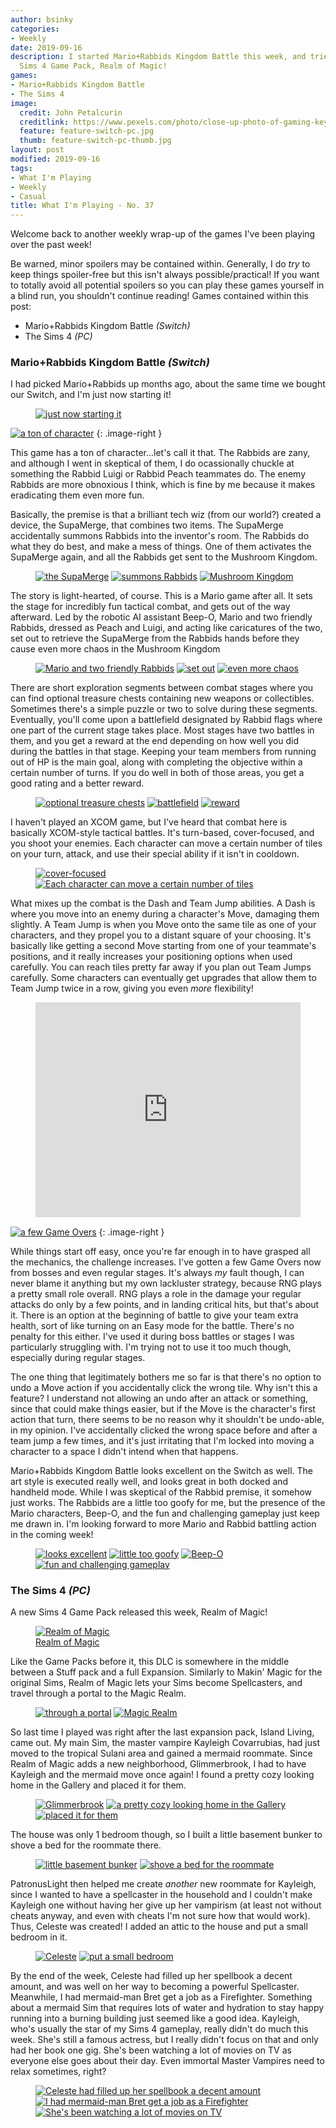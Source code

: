 ```yaml
---
author: bsinky
categories:
- Weekly
date: 2019-09-16
description: I started Mario+Rabbids Kingdom Battle this week, and tried out the latest
  Sims 4 Game Pack, Realm of Magic!
games:
- Mario+Rabbids Kingdom Battle
- The Sims 4
image:
  credit: John Petalcurin
  creditlink: https://www.pexels.com/photo/close-up-photo-of-gaming-keyboard-2115257/
  feature: feature-switch-pc.jpg
  thumb: feature-switch-pc-thumb.jpg
layout: post
modified: 2019-09-16
tags:
- What I'm Playing
- Weekly
- Casual
title: What I'm Playing - No. 37
---
```


Welcome back to another weekly wrap-up of the games I've been playing over the
past week!

Be warned, minor spoilers may be contained within. Generally, I do *try* to keep
things spoiler-free but this isn't always possible/practical! If you want to
totally avoid all potential spoilers so you can play these games yourself in a
blind run, you shouldn't continue reading! Games contained within this post:

 - Mario+Rabbids Kingdom Battle *(Switch)*
 - The Sims 4 *(PC)*

<!--more-->

### Mario+Rabbids Kingdom Battle *(Switch)*

I had picked Mario+Rabbids up months ago, about the same time we bought our
Switch, and I'm just now starting it!

<figure class="half center">
    <a href="https://i.imgur.com/NcSe0x9.jpg"><img src="https://i.imgur.com/NcSe0x9m.jpg" alt="just now starting it"/>
    </a>
</figure>

[![a ton of character](https://i.imgur.com/atxSn2Fm.jpg)](https://i.imgur.com/atxSn2F.jpg)
{: .image-right }

This game has a ton of character...let's call it that. The Rabbids are zany, and
although I went in skeptical of them, I do ocassionally chuckle at something the
Rabbid Luigi or Rabbid Peach teammates do. The enemy Rabbids are more obnoxious
I think, which is fine by me because it makes eradicating them even more fun.

Basically, the premise is that a brilliant tech wiz (from our world?) created a
device, the SupaMerge, that combines two items. The SupaMerge accidentally
summons Rabbids into the inventor's room. The Rabbids do what they do best, and
make a mess of things. One of them activates the SupaMerge again, and all the
Rabbids get sent to the Mushroom Kingdom.

<figure class="third">
    <a href="https://i.imgur.com/k4sb6Fk.jpg"><img src="https://i.imgur.com/k4sb6Fkm.jpg" alt="the SupaMerge"/></a>
    <a href="https://i.imgur.com/OA48XkP.jpg"><img src="https://i.imgur.com/OA48XkPm.jpg" alt="summons Rabbids"/></a>
    <a href="https://i.imgur.com/xr5YM7o.jpg"><img src="https://i.imgur.com/xr5YM7om.jpg" alt="Mushroom Kingdom"/></a>
</figure>

The story is light-hearted, of course. This is a Mario game after all. It sets
the stage for incredibly fun tactical combat, and gets out of the way afterward.
Led by the robotic AI assistant Beep-O, Mario and two friendly Rabbids, dressed
as Peach and Luigi, and acting like caricatures of the two, set out to retrieve
the SupaMerge from the Rabbids hands before they cause even more chaos in the
Mushroom Kingdom

<figure class="third">
    <a href="https://i.imgur.com/OCclXa6.jpg"><img src="https://i.imgur.com/OCclXa6m.jpg" alt="Mario and two friendly Rabbids"/></a>
    <a href="https://i.imgur.com/dOMgRuK.jpg"><img src="https://i.imgur.com/dOMgRuKm.jpg" alt="set out"/></a>
    <a href="https://i.imgur.com/S5JsGls.jpg"><img src="https://i.imgur.com/S5JsGlsm.jpg" alt="even more chaos"/></a>
</figure>

There are short exploration segments between combat stages where you can find
optional treasure chests containing new weapons or collectibles. Sometimes
there's a simple puzzle or two to solve during these segments. Eventually,
you'll come upon a battlefield designated by Rabbid flags where one part of the
current stage takes place. Most stages have two battles in them, and you get a
reward at the end depending on how well you did during the battles in that
stage. Keeping your team members from running out of HP is the main goal, along
with completing the objective within a certain number of turns. If you do well
in both of those areas, you get a good rating and a better reward.

<figure class="third">
    <a href="https://i.imgur.com/I0eJtHw.jpg"><img src="https://i.imgur.com/I0eJtHwm.jpg" alt="optional treasure chests"/></a>
    <a href="https://i.imgur.com/idPiZoD.jpg"><img src="https://i.imgur.com/idPiZoDm.jpg" alt="battlefield"/></a>
    <a href="https://i.imgur.com/yFJ7eMt.jpg"><img src="https://i.imgur.com/yFJ7eMtm.jpg" alt="reward"/></a>
</figure>

I haven't played an XCOM game, but I've heard that combat here is basically
XCOM-style tactical battles. It's turn-based, cover-focused, and you shoot your
enemies. Each character can move a certain number of tiles on your turn, attack,
and use their special ability if it isn't in cooldown.

<figure class="half">
    <a href="https://i.imgur.com/7QU8cWq.jpg"><img src="https://i.imgur.com/7QU8cWqm.jpg" alt="cover-focused"/></a>
    <a href="https://i.imgur.com/qdTCAgb.jpg"><img src="https://i.imgur.com/qdTCAgbm.jpg" alt="Each character can move a certain number of tiles"/></a>
</figure>

What mixes up the combat is the Dash and Team Jump abilities. A Dash is where
you move into an enemy during a character's Move, damaging them slightly. A Team
Jump is when you Move onto the same tile as one of your characters, and they
propel you to a distant square of your choosing. It's basically like getting a
second Move starting from one of your teammate's positions, and it really
increases your positioning options when used carefully. You can reach tiles
pretty far away if you plan out Team Jumps carefully. Some characters can
eventually get upgrades that allow them to Team Jump twice in a row, giving you
even *more* flexibility!

<figure class="center">
    <div style='position:relative; padding-bottom:calc(70.80% + 44px)'>
        <iframe src='https://gfycat.com/ifr/courageoussimplegelada' frameborder='0' scrolling='no' width='100%' height='100%' style='position:absolute;top:0;left:0;' allowfullscreen></iframe>
    </div>
</figure>

[![a few Game Overs](https://i.imgur.com/U9RltMym.jpg)](https://i.imgur.com/U9RltMy.jpg)
{: .image-right }

While things start off easy, once you're far enough in to have grasped all the
mechanics, the challenge increases. I've gotten a few Game Overs now from bosses
and even regular stages. It's always *my* fault though, I can never blame it
anything but my own lackluster strategy, because RNG plays a pretty small role
overall. RNG plays a role in the damage your regular attacks do only by a few
points, and in landing critical hits, but that's about it. There is an option at
the beginning of battle to give your team extra health, sort of like turning on
an Easy mode for the battle. There's no penalty for this either. I've used it
during boss battles or stages I was particularly struggling with. I'm trying not
to use it too much though, especially during regular stages.

The one thing that legitimately bothers me so far is that there's no option to
undo a Move action if you accidentally click the wrong tile. Why isn't this a
feature? I understand not allowing an undo after an attack or something, since
that could make things easier, but if the Move is the character's first action
that turn, there seems to be no reason why it shouldn't be undo-able, in my
opinion. I've accidentally clicked the wrong space before and after a team jump
a few times, and it's just irritating that I'm locked into moving a character to
a space I didn't intend when that happens.

Mario+Rabbids Kingdom Battle looks excellent on the Switch as well. The art
style is executed really well, and looks great in both docked and handheld mode.
While I was skeptical of the Rabbid premise, it somehow just works. The Rabbids
are a little too goofy for me, but the presence of the Mario characters, Beep-O,
and the fun and challenging gameplay just keep me drawn in. I'm looking forward
to more Mario and Rabbid battling action in the coming week!

<figure class="half">
    <a href="https://i.imgur.com/j1bwvNi.jpg"><img src="https://i.imgur.com/j1bwvNim.jpg" alt="looks excellent"/></a>
    <a href="https://i.imgur.com/dk3LHNA.jpg"><img src="https://i.imgur.com/dk3LHNAm.jpg" alt="little too goofy"/></a>
    <a href="https://i.imgur.com/gA9OmyU.jpg"><img src="https://i.imgur.com/gA9OmyUm.jpg" alt="Beep-O"/></a>
    <a href="https://i.imgur.com/ODZgW0A.jpg"><img src="https://i.imgur.com/ODZgW0Am.jpg" alt="fun and challenging gameplay"/></a>
</figure>

### The Sims 4 *(PC)*

A new Sims 4 Game Pack released this week, Realm of Magic!

<figure class="half center">
    <a href="https://i.imgur.com/nA4xBfe.png"><img src="https://i.imgur.com/nA4xBfem.png" alt="Realm of Magic"/>
        <figcaption>Realm of Magic</figcaption>
    </a>
</figure>

Like the Game Packs before it, this DLC is somewhere in the middle between a
Stuff pack and a full Expansion. Similarly to Makin' Magic for the original
Sims, Realm of Magic lets your Sims become Spellcasters, and travel through a
portal to the Magic Realm.

<figure class="half">
    <a href="https://i.imgur.com/6oJTDhP.png"><img src="https://i.imgur.com/6oJTDhPm.png" alt="through a portal"/></a>
    <a href="https://i.imgur.com/HwtNY5i.png"><img src="https://i.imgur.com/HwtNY5im.png" alt="Magic Realm"/></a>
</figure>

So last time I played was right after the last expansion pack, Island Living,
came out. My main Sim, the master vampire Kayleigh Covarrubias, had just moved
to the tropical Sulani area and gained a mermaid roommate. Since Realm of Magic
adds a new neighborhood, Glimmerbrook, I had to have Kayleigh and the mermaid
move once again! I found a pretty cozy looking home in the Gallery and placed it
for them.

<figure class="third">
    <a href="https://i.imgur.com/PmnhrLh.png"><img src="https://i.imgur.com/PmnhrLhm.png" alt="Glimmerbrook"/></a>
    <a href="https://i.imgur.com/JAM2J5d.png"><img src="https://i.imgur.com/JAM2J5dm.png" alt="a pretty cozy looking home in the Gallery"/></a>
    <a href="https://i.imgur.com/wAKyYqc.png"><img src="https://i.imgur.com/wAKyYqcm.png" alt="placed it for them"/></a>
</figure>

The house was only 1 bedroom though, so I built a little basement bunker to
shove a bed for the roommate there.

<figure class="half">
    <a href="https://i.imgur.com/QjsPrat.png"><img src="https://i.imgur.com/QjsPratm.png" alt="little basement bunker"/></a>
    <a href="https://i.imgur.com/Y4Me8qC.png"><img src="https://i.imgur.com/Y4Me8qCm.png" alt="shove a bed for the roommate"/></a>
</figure>

PatronusLight then helped me create *another* new roommate for Kayleigh, since I
wanted to have a spellcaster in the household and I couldn't make Kayleigh one
without having her give up her vampirism (at least not without cheats anyway,
and even with cheats I'm not sure how that would work). Thus, Celeste was
created! I added an attic to the house and put a small bedroom in it.

<figure class="half">
    <a href="https://i.imgur.com/on4WWXO.png"><img src="https://i.imgur.com/on4WWXOm.png" alt="Celeste"/></a>
    <a href="https://i.imgur.com/CMf4cx5.png"><img src="https://i.imgur.com/CMf4cx5m.png" alt="put a small bedroom"/></a>
</figure>

By the end of the week, Celeste had filled up her spellbook a decent amount, and
was well on her way to becoming a powerful Spellcaster. Meanwhile, I had
mermaid-man Bret get a job as a Firefighter. Something about a mermaid Sim that
requires lots of water and hydration to stay happy running into a burning
building just seemed like a good idea. Kayleigh, who's usually the star of my
Sims 4 gameplay, really didn't do much this week. She's still a famous actress,
but I really didn't focus on that and only had her book one gig. She's been
watching a lot of movies on TV as everyone else goes about their day. Even
immortal Master Vampires need to relax sometimes, right?

<figure class="third">
    <a href="https://i.imgur.com/f1WlRvJ.png"><img src="https://i.imgur.com/f1WlRvJm.png" alt="Celeste had filled up her spellbook a decent amount"/></a>
    <a href="https://i.imgur.com/IvTkev6.png"><img src="https://i.imgur.com/IvTkev6m.png" alt="I had mermaid-man Bret get a job as a Firefighter"/></a>
    <a href="https://i.imgur.com/9aFJSt4.png"><img src="https://i.imgur.com/9aFJSt4m.png" alt="She's been watching a lot of movies on TV"/></a>
</figure>